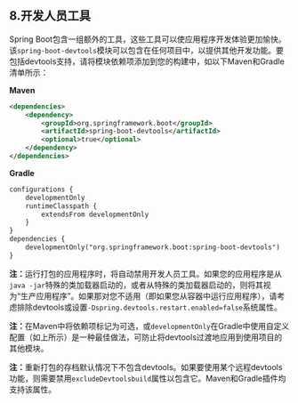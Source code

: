 <h2>8.开发人员工具</h2>

Spring Boot包含一组额外的工具，这些工具可以使应用程序开发体验更加愉快。该```spring-boot-devtools```模块可以包含在任何项目中，以提供其他开发功能。要包括devtools支持，请将模块依赖项添加到您的构建中，如以下Maven和Gradle清单所示：


<b>Maven</b>

```xml
<dependencies>
    <dependency>
        <groupId>org.springframework.boot</groupId>
        <artifactId>spring-boot-devtools</artifactId>
        <optional>true</optional>
    </dependency>
</dependencies>
```

<b>Gradle</b>

```xml
configurations {
    developmentOnly
    runtimeClasspath {
        extendsFrom developmentOnly
    }
}
dependencies {
    developmentOnly("org.springframework.boot:spring-boot-devtools")
}
```


<b>注：</b>运行打包的应用程序时，将自动禁用开发人员工具。如果您的应用程序是从```java -jar```特殊的类加载器启动的，或者从特殊的类加载器启动的，则将其视为“生产应用程序”。如果那对您不适用（即如果您从容器中运行应用程序），请考虑排除devtools或设置```-Dspring.devtools.restart.enabled=false```系统属性。

<b>注：</b>在Maven中将依赖项标记为可选，或```developmentOnly```在Gradle中使用自定义配置（如上所示）是一种最佳做法，可防止将devtools过渡地应用到使用项目的其他模块。


<b>注：</b>重新打包的存档默认情况下不包含devtools。如果要使用某个远程devtools功能，则需要禁用```excludeDevtoolsbuild```属性以包含它。Maven和Gradle插件均支持该属性。


